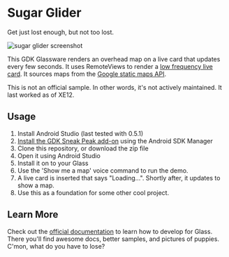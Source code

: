 Sugar Glider
===========

Get just lost enough, but not too lost. 

![sugar glider screenshot](http://sugargliderview.com/sugarglider.jpg)

This GDK Glassware renders an overhead map on a live card that
updates every few seconds. It uses RemoteViews to render a
[low frequency live card](https://developers.google.com/glass/develop/gdk/ui/live-cards#creating_low-frequency_live_cards).
It sources maps from the [Google static maps API](https://developers.google.com/maps/documentation/staticmaps/).

This is not an official sample. In other words, it's not actively
maintained. It last worked as of XE12.

## Usage

1. Install Android Studio (last tested with 0.5.1)
2. [Install the GDK Sneak Peak add-on](https://developers.google.com/glass/develop/gdk/quick-start#setting_up_the_development_environment) using the Android SDK Manager
3. Clone this repository, or download the zip file
4. Open it using Android Studio
5. Install it on to your Glass
6. Use the 'Show me a map' voice command to run the demo.
7. A live card is inserted that says "Loading...". Shortly after,
   it updates to show a map.
8. Use this as a foundation for some other cool project.

## Learn More

Check out the
[official documentation](https://developers.google.com/glass/develop/index)
to learn how to develop for Glass.  There you'll find awesome docs,
better samples, and pictures of puppies. C'mon, what do you have to lose?

